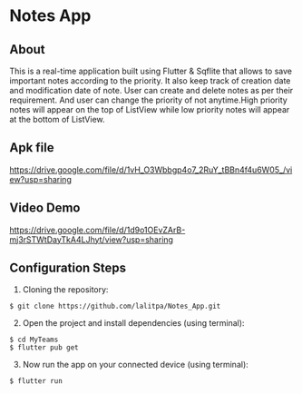 # Notes App
## About
This is a real-time application built using Flutter & Sqflite that allows to save important notes according to the priority. It also keep track of creation date and modification date of note. User can create and delete notes as per their requirement. And user can change the priority of not anytime.High priority notes will appear on the top of ListView while low priority notes will appear at the bottom of ListView.

## Apk file

https://drive.google.com/file/d/1vH_O3Wbbgp4o7_2RuY_tBBn4f4u6W05_/view?usp=sharing

## Video Demo

https://drive.google.com/file/d/1d9o1OEvZArB-mj3rSTWtDayTkA4LJhyt/view?usp=sharing

## Configuration Steps
1. Cloning the repository:

```
$ git clone https://github.com/lalitpa/Notes_App.git
```

2. Open the project and install dependencies (using terminal):

```
$ cd MyTeams
$ flutter pub get
```
3. Now run the app on your connected device (using terminal):

`$ flutter run`
